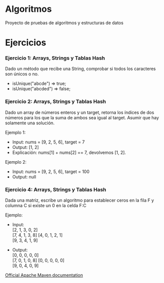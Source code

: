 # Algoritmos
Proyecto de pruebas de algoritmos y estructuras de datos

# Ejercicios

### Ejercicio 1: Arrays, Strings y Tablas Hash
Dado un método que recibe una String, comprobar si todos los caracteres son únicos o no.
 * isUnique("abcde") => true;
 * isUnique("abcded") => false;

### Ejercicio 2: Arrays, Strings y Tablas Hash
Dado un array de números enteros y un target, retorna los índices de dos números para los que la suma de ambos sea igual al target.
Asumir que hay solamente una solución.
 
Ejemplo 1:
 *  Input: nums = [9, 2, 5, 6], target = 7
 *  Output: [1, 2]
 *  Explicación: nums[1] + nums[2] == 7, devolvemos [1, 2].

Ejemplo 2:
 *  Input: nums = [9, 2, 5, 6], target = 100
 *  Output: null

### Ejercicio 4: Arrays, Strings y Tablas Hash
Dada una matriz, escribe un algoritmo para establecer ceros en la fila F y columna C si existe un 0 en la celda F:C

Ejemplo:
 *  Input:  
           \[2, 1, 3, 0, 2\]  
           \[7, 4, 1, 3, 8\] 
           \[4, 0, 1, 2, 1\]  
           \[9, 3, 4, 1, 9\]      
 
 *  Output:   
            \[0, 0, 0, 0, 0\]  
            \[7, 0, 1, 0, 8\] 
            \[0, 0, 0, 0, 0\]  
            \[9, 0, 4, 0, 9\]  

[Official Apache Maven documentation](https://maven.apache.org/guides/index.html)

